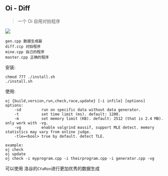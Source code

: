 ## Oi - Diff

> 一个 Oi 自用对拍程序

<img src="https://img.shields.io/badge/Author-woshiluo-blue.svg?style=flat-square"/>

```
gen.cpp 数据生成器
diff.ccp 对拍程序
mine.cpp 自己的程序
master.cpp 正确的程序
```

安装:
```
chmod 777 ./install.sh
./install.sh
```
使用:
```
oj {build,version,run,check,race,update} [-i infile] [options]
options:
    -sd         run on specific data without data generator.
    -t          set time limit (ms). default: 1200.
    -m          set memory limit (KB). default: 2512 (that is 2.4 MB). only work with -vg.
    -vg         enable valgrind massif, support MLE detect. memory statistics may vary from online judge.
    -tle=<bool> true by default. detect TLE.

example:
oj check
oj update
oj check -i myprogram.cpp -i theirprogram.cpp -i generator.cpp -vg
```

可以使用 洛谷的`CYaRon`进行更加优秀的数据生成


